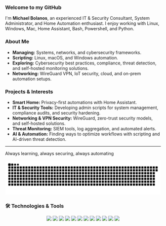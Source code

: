 ### Welcome to my GitHub  

I'm **Michael Bolanos**, an experienced IT & Security Consultant, System Administrator, and Home Automation enthusiast. I enjoy working with Linux, Windows, Mac, Home Assistant, Bash, Powershell, and Python.

### About Me  
- **Managing:**  Systems, networks, and cybersecurity frameworks.  
- **Scripting:**  Linux, macOS, and Windows automation.  
- **Exploring:**  Cybersecurity best practices, compliance, threat detection, and self-hosted monitoring solutions.  
- **Networking:**  WireGuard VPN, IoT security, cloud, and on-prem automation setups.  

### Projects & Interests  
- **Smart Home:**  Privacy-first automations with Home Assistant.  
- **IT & Security Tools:**  Developing admin scripts for system management, compliance audits, and security hardening.  
- **Networking & VPN Security:**  WireGuard, zero-trust security models, and self-hosted solutions.  
- **Threat Monitoring:**  SIEM tools, log aggregation, and automated alerts.  
- **AI & Automation:**  Finding ways to optimize workflows with scripting and AI-driven threat detection.  

---  

Always learning, always securing, always automating 

<picture>
  <source media="(prefers-color-scheme: dark)" srcset="https://raw.githubusercontent.com/michaelbolanos/michaelbolanos/output/github-snake-dark.svg" />
  <source media="(prefers-color-scheme: light)" srcset="https://raw.githubusercontent.com/michaelbolanos/michaelbolanos/output/github-snake.svg" />
  <img alt="github-snake" src="https://raw.githubusercontent.com/michaelbolanos/michaelbolanos/output/github-snake.svg" />
</picture>

### 🛠️ Technologies & Tools  

<p align="center">
  <img src="https://img.shields.io/badge/Linux-FCC624?style=for-the-badge&logo=linux&logoColor=black" />
  <img src="https://img.shields.io/badge/macOS-000000?style=for-the-badge&logo=apple&logoColor=white" />
  <img src="https://img.shields.io/badge/Windows-0078D6?style=for-the-badge&logo=windows&logoColor=white" />
  <img src="https://img.shields.io/badge/Raspberry_Pi-A22846?style=for-the-badge&logo=raspberry-pi&logoColor=white" />
  <img src="https://img.shields.io/badge/Open_Source-3DA639?style=for-the-badge&logo=open-source-initiative&logoColor=white" />
  <img src="https://img.shields.io/badge/Python-3776AB?style=for-the-badge&logo=python&logoColor=white" />
  <img src="https://img.shields.io/badge/Bash-4EAA25?style=for-the-badge&logo=gnu-bash&logoColor=white" />
  <img src="https://img.shields.io/badge/PowerShell-5391FE?style=for-the-badge&logo=powershell&logoColor=white" />
  <img src="https://img.shields.io/badge/Home_Assistant-41BDF5?style=for-the-badge&logo=home-assistant&logoColor=white" />
  <img src="https://img.shields.io/badge/WireGuard-88171A?style=for-the-badge&logo=wireguard&logoColor=white" />
  <img src="https://img.shields.io/badge/Git-F05032?style=for-the-badge&logo=git&logoColor=white" />
  <img src="https://img.shields.io/badge/Ansible-EE0000?style=for-the-badge&logo=ansible&logoColor=white" />
</p>

